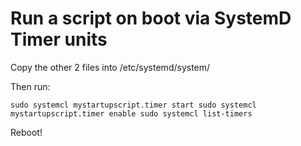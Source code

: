 # Run a script on boot via SystemD Timer units

Copy the other 2 files into /etc/systemd/system/

Then run:

`
sudo systemcl mystartupscript.timer start
sudo systemcl mystartupscript.timer enable
sudo systemcl list-timers
`

Reboot!
